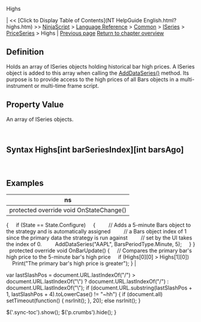 ﻿










 


Highs







| &lt;&lt; [Click to Display Table of Contents](NT HelpGuide English.html?highs.htm) &gt;&gt;
 [NinjaScript](ninjascript.htm) &gt; [Language Reference](language_reference_wip.htm) &gt; [Common](common.htm) &gt; [ISeries<t>](iseriest.htm) &gt; [PriceSeries<double>](priceseries.htm) &gt;
Highs | [Previous page](high.htm)
[Return to chapter overview](priceseries.htm)










Definition
----------


Holds an array of ISeries<double> objects holding historical bar high prices. A ISeries<double> object is added to this array when calling the [AddDataSeries()](adddataseries.htm) method. Its purpose is to provide access to the high prices of all Bars objects in a multi-instrument or multi-time frame script.



Property Value
--------------


An array of ISeries<double> objects.


 


Syntax
Highs[int barSeriesIndex][int barsAgo]
---------------------------------------------


 



Examples
--------




| ns |
| --- |
| protected override void OnStateChange()
{
     if (State == State.Configure)
     {
         // Adds a 5-minute Bars object to the strategy and is automatically assigned
         // a Bars object index of 1 since the primary data the strategy is run against
         // set by the UI takes the index of 0.
         AddDataSeries("AAPL", BarsPeriodType.Minute, 5);
     }
}
 
protected override void OnBarUpdate()
{
     // Compares the primary bar's high price to the 5-minute bar's high price
     if (Highs[0][0] &gt; Highs[1][0])
         Print("The primary bar's high price is greater");
} |






 
 var lastSlashPos = document.URL.lastIndexOf("/") &gt; document.URL.lastIndexOf("\\") ? document.URL.lastIndexOf("/") : document.URL.lastIndexOf("\\");
 if (document.URL.substring(lastSlashPos + 1, lastSlashPos + 4).toLowerCase() != "~hh") {
 if (document.all) setTimeout(function() {
 nsrInit();
 }, 20);
 else nsrInit();
 }
 
 
 $('.sync-toc').show();
 $('p.crumbs').hide();
 }
 
 
 



</double></double></double></double></t></double></t>